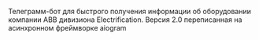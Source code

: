 Телеграмм-бот для быстрого получения информации об оборудовании компании ABB дивизиона Electrification. Версия 2.0
переписанная на асинхронном фреймворке aiogram